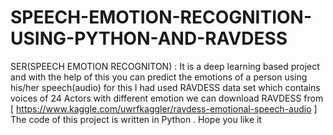 # SPEECH-EMOTION-RECOGNITION-USING-PYTHON-AND-RAVDESS
SER(SPEECH EMOTION RECOGNITON) : It is a deep learning based project and with the help of this you can predict the emotions of a person using his/her speech(audio) for this I had used RAVDESS data set which contains voices of 24 Actors with different emotion we can download RAVDESS from [  https://www.kaggle.com/uwrfkaggler/ravdess-emotional-speech-audio   ] The code of this  project is written in Python . Hope you like it
